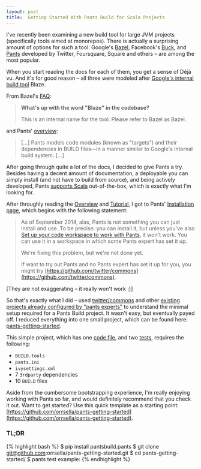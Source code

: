 ```yaml
---
layout: post
title:  Getting Started With Pants Build for Scala Projects
---
```


I've recently been examining a new build tool for large JVM projects (specifically tools aimed at monorepos). There is actually a surprising amount of options for such a tool: Google's [Bazel](http://bazel.io/), Facebook's [Buck](http://buckbuild.com/), and [Pants](https://pantsbuild.github.io/) developed by Twitter, Foursquare, Square and others – are among the most popular.

When you start reading the docs for each of them, you get a sense of Déjà vu. And it's for good reason – all three were modeled after [Google's internal build tool](http://google-engtools.blogspot.com/2011/08/build-in-cloud-how-build-system-works.html)  Blaze.

From Bazel's [FAQ](http://bazel.io/faq.html):

> **What's up with the word "Blaze" in the codebase?**
>
> This is an internal name for the tool. Please refer to Bazel as Bazel.

and Pants' [overview](https://pantsbuild.github.io/first_concepts.html):

> [...] Pants models code modules (known as "targets") and their dependencies in BUILD files—in a manner similar to Google's internal build system. [...]

After going through quite a lot of the docs, I decided to give Pants a try. Besides having a decent amount of documentation, a deployable you can simply install (and not have to build from source), and being actively developed, Pants [supports Scala](https://pantsbuild.github.io/scala.html) out-of-the-box, which is exactly what I'm looking for.

After throughly reading the [Overview](https://pantsbuild.github.io/first_concepts.html) and [Tutorial](https://pantsbuild.github.io/first_tutorial.html), I got to Pants' [Installation page](https://pantsbuild.github.io/install.html), which begins with the following statement:

> As of September 2014, alas, Pants is not something you can just install and use. To be precise: you can install it, but unless you've also [Set up your code workspace to work with Pants](https://pantsbuild.github.io/setup_repo.html), it won't work. You can use it in a workspace in which some Pants expert has set it up.
>
> We're fixing this problem, but we're not done yet.
>
> If want to try out Pants and no Pants expert has set it up for you, you might try [https://github.com/twitter/commons](https://github.com/twitter/commons).

[They are not exaggerating – it really won't work ;)]

So that's exactly what I did – used [twitter/commons](https://github.com/twitter/commons) and other [existing projects already configured by "pants experts"](https://github.com/search?q=filename%3Apants+extension%3Aini&ref=searchresults&type=Code&utf8=%E2%9C%93) to understand the minimal setup required for a Pants Build project. It wasn't easy, but eventually payed off. I reduced everything into one small project, which can be found here: [pants-getting-started](https://github.com/orrsella/pants-getting-started).

This simple project, which has one [code file](https://github.com/orrsella/pants-getting-started/blob/master/example/src/main/scala/com/example/HelloWorld.scala), and two [tests](https://github.com/orrsella/pants-getting-started/tree/master/example/src/test/scala/com/example), requires the following:

* `BUILD.tools`
* `pants.ini`
* `ivysettings.xml`
* 7 `3rdparty` dependencies
* 10 `BUILD` files

Aside from the cumbersome bootstrapping experience, I'm really enjoying working with Pants so far, and would definitely recommend that you check it out. Want to get started? Use this quick template as a starting point: [https://github.com/orrsella/pants-getting-started](https://github.com/orrsella/pants-getting-started).

### TL;DR

{% highlight bash %}
$ pip install pantsbuild.pants
$ git clone git@github.com:orrsella/pants-getting-started.git
$ cd pants-getting-started/
$ pants test example:
{% endhighlight %}
